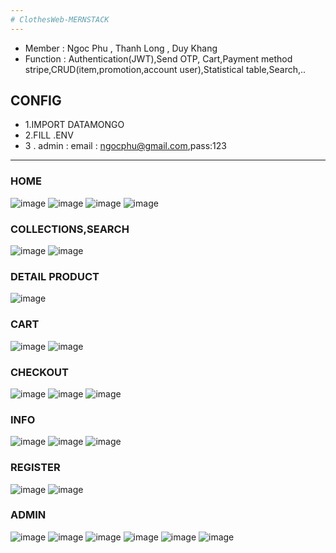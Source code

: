 ```yaml
---
# ClothesWeb-MERNSTACK
---
```

* Member : Ngoc Phu , Thanh Long , Duy Khang
* Function : Authentication(JWT),Send OTP, Cart,Payment method stripe,CRUD(item,promotion,account user),Statistical table,Search,..  
## CONFIG 
*  1.IMPORT DATAMONGO
*  2.FILL .ENV
*  3 . admin :  email : ngocphu@gmail.com,pass:123
---
### HOME 
![image](https://user-images.githubusercontent.com/87811387/178153848-edfc48c2-3e1b-4af9-95e4-97946beefc5c.png)
![image](https://user-images.githubusercontent.com/87811387/178153864-3175a271-5c16-4036-a862-43d6875aac96.png)
![image](https://user-images.githubusercontent.com/87811387/178153871-e4b6a858-a2ac-4876-990d-857398831b02.png)
![image](https://user-images.githubusercontent.com/87811387/178153894-46be471a-32ad-4329-9440-88f2ac3cc88c.png)
### COLLECTIONS,SEARCH
![image](https://user-images.githubusercontent.com/87811387/178153911-03331ff4-d41e-4798-82f1-c68a53398d30.png)
![image](https://user-images.githubusercontent.com/87811387/178153915-3a16ddaf-538d-48ff-a213-1eb81273dec6.png)
### DETAIL PRODUCT
![image](https://user-images.githubusercontent.com/87811387/178153920-660dde9b-d46b-486f-a509-28f67eb38d55.png)
### CART 
![image](https://user-images.githubusercontent.com/87811387/178153947-d5cc719b-44c6-4991-a90a-6bacb3e8099a.png)
![image](https://user-images.githubusercontent.com/87811387/178153949-33ff5e16-1982-4b5e-8d00-57404f3e1aa8.png)
### CHECKOUT 
![image](https://user-images.githubusercontent.com/87811387/178153963-c9029612-709c-4d09-aafb-b752ad5eb115.png)
![image](https://user-images.githubusercontent.com/87811387/178153983-cc7d83bd-45e8-438d-a85a-1e63933a6b13.png)
![image](https://user-images.githubusercontent.com/87811387/178154000-8ce64bf8-bc57-4bc1-a810-eb06df0ef76b.png)
### INFO 
![image](https://user-images.githubusercontent.com/87811387/178154092-d744bff1-d6c0-438a-a1d1-91bdde6e5cfc.png)
![image](https://user-images.githubusercontent.com/87811387/178154103-a053f7b9-cd33-4349-9414-d60eab2528f8.png)
![image](https://user-images.githubusercontent.com/87811387/178154110-7efa7f94-ec25-49af-9e36-81da4e326687.png)
### REGISTER
![image](https://user-images.githubusercontent.com/87811387/178154221-3f8894aa-fab1-4c79-bc5d-93b28feeef51.png)
![image](https://user-images.githubusercontent.com/87811387/178154248-2a2d9c1f-8580-4ed0-89cd-e31113a00e48.png)
### ADMIN
![image](https://user-images.githubusercontent.com/87811387/178154197-7b799dd1-55c7-4d95-94af-dbc00aa51182.png)
![image](https://user-images.githubusercontent.com/87811387/178154285-ecaeda42-b694-4b2e-b2a9-4c91a3bce28b.png)
![image](https://user-images.githubusercontent.com/87811387/178154298-e6e47f06-ecd3-425b-bcd3-abf3437c4917.png)
![image](https://user-images.githubusercontent.com/87811387/178154311-b024c79f-3006-4bb6-bc1a-e9449c6c058e.png)
![image](https://user-images.githubusercontent.com/87811387/178154318-316101d0-890f-4c1d-9d22-cd340b0882ff.png)
![image](https://user-images.githubusercontent.com/87811387/178154324-bb0d907a-58bb-4a22-86b0-6cb4e0454191.png)


